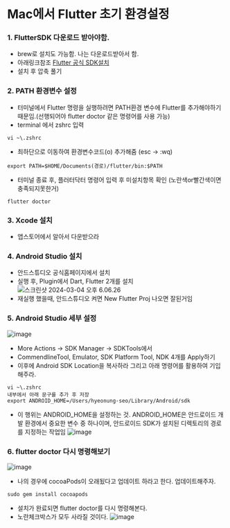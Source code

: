 # Mac에서 Flutter 초기 환경설정
### 1. FlutterSDK 다운로드 받아야함.
- brew로 설치도 가능함. 나는 다운로드받아서 함.
- 아래링크참조
[Flutter 공식 SDK설치](https://docs.flutter.dev/get-started/install/macos/mobile-ios?tab=download#install-the-flutter-sdk) 
- 설치 후 압축 풀기

### 2. PATH 환경변수 설정
- 터미널에서 Flutter 명령을 실행하려면 PATH환경 변수에 Flutter를 추가해야하기 때문임.(선행되어야 flutter doctor 같은 명령어를 사용 가능)
- terminal 에서 zshrc 입력
```
vi ~\.zshrc
```
- 최하단으로 이동하여 환경변수코드(o) 추가해줌 (esc -> :wq)
```
export PATH=$HOME/Documents(경로)/flutter/bin:$PATH
```
- 터미널 종료 후, 플러터닥터 명령어 입력 후 미설치항목 확인 (노란색or빨간색이면 충족되지못한거)
```
flutter doctor
```
### 3. Xcode 설치
- 앱스토어에서 알아서 다운받으라

### 4. Android Studio 설치
- 안드스튜디오 공식홈페이지에서 설치
- 실행 후, Plugin에서 Dart, Flutter 2개를 설치
![스크린샷 2024-03-04 오후 6.06.26](https://hackmd.io/_uploads/r1O61MXa6.png)
- 재실행 했을때, 안드스튜디오 켜면 New Flutter Proj 나오면 잘된거임

### 5. Android Studio 세부 설정
![image](https://hackmd.io/_uploads/BkNeEGmTp.png)
- More Actions -> SDK Manager -> SDKTools에서
- CommendlineTool, Emulator, SDK Platform Tool, NDK 4개를 Apply하기
- 이후에 Android SDK Location을 복사하라 그리고 아래 명령어를 활용하여 기입해주라.
```
vi ~\.zshrc
내부에서 아래 문구를 추가 후 저장
export ANDROID_HOME=/Users/hyeonung-seo/Library/Android/sdk
```
- 이 행위는 ANDROID_HOME을 설정하는 것. ANDROID_HOME은 안드로이드 개발 환경에서 중요한 변수 중 하나이며, 안드로이드 SDK가 설치된 디렉토리의 경로를 지정하는 작업임
![image](https://hackmd.io/_uploads/SygkOHzQpT.png)


### 6. flutter doctor 다시 명령해보기
![image](https://hackmd.io/_uploads/rkOduMmTp.png)

- 나의 경우에 cocoaPods이 오래됬다고 업데이트 하라고 한다. 업데이트해주자.
```
sudo gem install cocoapods
```
- 설치가 완료되면 flutter doctor를 다시 명령해본다.
- 노란체크박스가 모두 사라질 것이다.
![image](https://hackmd.io/_uploads/HyBItGX6a.png)
